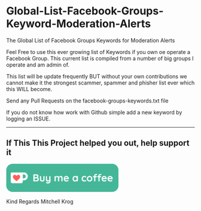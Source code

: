# Global-List-Facebook-Groups-Keyword-Moderation-Alerts
The Global List of Facebook Groups Keywords for Moderation Alerts

Feel Free to use this ever growing list of Keywords if you own oe operate a Facebook Group.
This current list is compiled from a number of big groups I operate and am admin of.

This list will be update frequently BUT without your own contributions we cannot make it the strongest scammer, spammer and phisher list ever which this WILL become.

Send any Pull Requests on the facebook-groups-keywords.txt file

If you do not know how work with Github simple add a new keyword by logging an ISSUE.

************************************************
## If This This Project helped you out, help support it 

[<img src="https://github.com/mitchellkrogza/nginx-ultimate-bad-bot-blocker/blob/master/.assets/kofi4.png" alt="Buy me COFFEE" width="300"/>](https://www.buymeacoffee.com/mitchellkrog)


Kind Regards
Mitchell Krog